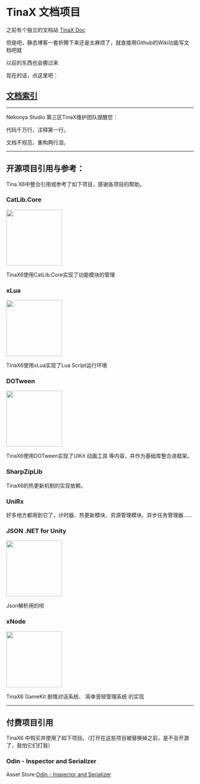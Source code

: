 # TinaX 文档项目

之前有个独立的文档站 [TinaX Doc](https://tinax.corala.space/)

但是吧，静态博客一套折腾下来还是太麻烦了，就直接用Github的Wiki功能写文档吧就

以前的东西也会挪过来


现在的话，点这里吧：

## [文档索引](https://github.com/yomunsam/TinaX/wiki/catalog)



------

Nekonya Studio 第三区TinaX维护团队提醒您：

代码千万行，注释第一行。

文档不规范，重构两行泪。


-----

## 开源项目引用与参考：

Tina X6中整合引用或参考了如下项目，感谢各项目的帮助。

### CatLib.Core

<a href="https://github.com/CatLib/Core" target="_blank"><img src="https://camo.githubusercontent.com/d402b21f4ebb6532d5d20d94fbfbb3a5c26914fa/687474703a2f2f6361746c69622e696f2f696d67732f6c6f676f2d7478742e706e67" width = "150" /></a>

TinaX6使用CatLib.Core实现了功能模块的管理


### xLua

<a href="https://github.com/Tencent/xLua" target="_blank"><img src="https://github.com/Tencent/xLua/blob/master/Assets/XLua/Doc/xLua.png" width = "150" /></a>

TinaX6使用xLua实现了Lua Script运行环境


### DOTween

<a href="http://dotween.demigiant.com/" target="_blank"><img src="http://dotween.demigiant.com/_imgs/logos/dotween_hotweenv2.png" width = "150" /></a>

TinaX6使用DOTween实现了UIKit 动画工具 等内容，并作为基础库整合进框架。


### SharpZipLib

TinaX6的热更新机制的实现依赖。


### UniRx

好多地方都用到它了，计时器、热更新模块、资源管理模块、异步任务管理器……

### JSON .NET for Unity

<a href="https://assetstore.unity.com/packages/tools/input-management/json-net-for-unity-11347" target="_blank"><img src="https://cdn.assetstore.unity3d.com/key-image/109c19dc-b85f-48a4-b670-a562195650f6.jpg" width = "150" /></a>

Json解析用的呗

### xNode

<a href="https://github.com/Siccity/xNode" target="_blank"><img src="https://user-images.githubusercontent.com/37786733/41541140-71602302-731a-11e8-9434-79b3a57292b6.png" width = "150" /></a>

TinaX6 GameKit 剧情对话系统、 简单音频管理系统 的实现


------

## 付费项目引用

TinaX6 中购买并使用了如下项目。（打开在这些项目被替换掉之前，是不会开源了，我怕它们打我）

### Odin - Inspector and Serializer

Asset Store:[Odin - Inspector and Serializer](https://assetstore.unity.com/packages/tools/utilities/odin-inspector-and-serializer-89041)
